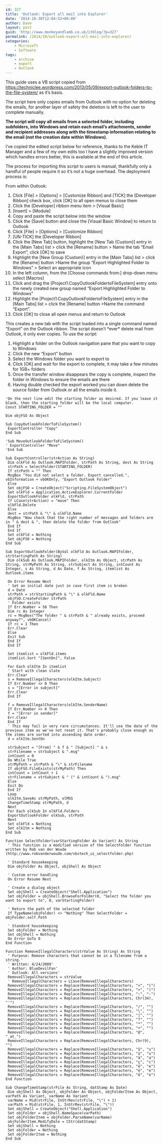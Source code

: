 ```yaml
---
id: 327
title: 'Outlook: Export all mail into Explorer'
date: '2014-10-30T12:04:52+00:00'
author: Dave
layout: post
guid: 'http://www.monkeyandlamb.co.uk/itblog/?p=327'
permalink: /2014/10/outlook-export-all-mail-into-explorer/
categories:
    - Microsoft
    - Software
tags:
    - archive
    - export
    - Outlook
---
```


This guide uses a VB script copied from <https://techniclee.wordpress.com/2013/05/09/export-outlook-folders-to-the-file-system/> as it’s basis.

The script here only copies emails from Outlook with no option for deleting the emails, for another layer of safety the deletion is left to the user to complete manually.

**The script will copy all emails from a selected folder, including subfolders, into Windows and retain each email’s attachments, sender and recipient addresses along with the timestamp information relating to the email (not the creation date within Windows).**

I’ve copied the edited script below for reference, thanks to the Keble IT Manager and a few of my own edits too I have a slightly improved version which handles errors better, this is available at the end of this article.

The process for importing this script to users is manual, thankfully only a handful of people require it so it’s not a huge overhead. The deployment process is:

From within Outlook:

1. Click \[File\] &gt; \[Options\] &gt; \[Customize Ribbon\] and \[TICK\] the \[Developer Ribbon\] check box, click \[OK\] to all open menus to close them
2. Click the \[Developer\] ribbon menu item &gt; \[Visual Basic\]
3. \[Insert\] &gt; \[Module\]
4. Copy and paste the script below into the window
5. Click the \[Save\] button and close the \[Visual Basic Window\] to return to Outlook
6. Click \[File\] &gt; \[Options\] &gt; \[Customize Ribbon\]
7. \[UN-TICK\] the \[Developer Ribbon\]
8. Click the \[New Tab\] button, highlight the \[New Tab (Custom)\] entry in the \[Main Tabs\] list &gt; click the \[Rename\] button &gt; Name the tab “Email Export”, click \[OK\] to save
9. Highlight the \[New Group (Custom)\] entry in the \[Main Tabs\] list &gt; click the \[Rename\] button &gt;Name the group “Export Highlighted Folder to Windows” &gt; Select an appropriate icon
10. In the left column, from the \[Choose commands from:\] drop-down menu select \[Macros\]
11. Click and drag the \[Project1.CopyOutlookFoldertoFileSystem\] entry onto the newly created new group named “Export Highlighted Folder to Windows”
12. Highlight the \[Project1.CopyOutlookFoldertoFileSystem\] entry in the \[Main Tabs\] list &gt; click the \[Rename\] button &gt;Name the command “Export”.
13. Click \[OK\] to close all open menus and return to Outlook

This creates a new tab with the script loaded into a single command named “Export” on the Outlook ribbon. The script doesn’t \*ever\* delete mail from Outlook, it only ever copies. To use the script:

1. Highlight a folder on the Outlook navigation pane that you want to copy to Windows
2. Click the new “Export” button
3. Select the Windows folder you want to export to
4. Click \[OK\] and wait for the export to complete, it may take a few minutes for 1GB+ folders
5. Once the transfer window disappears the copy is complete, inspect the folder in Windows to ensure the emails are there
6. Having double checked the export worked you can down delete the source folder from Outlook or all the emails inside it.

```
'On the next line edit the starting folder as desired. If you leave it blank, then the starting folder will be the local computer.
Const STARTING_FOLDER = ""
 
Dim objFSO As Object
 
Sub CopyOutlookFolderToFileSystem()
 ExportController "Copy"
End Sub
 
'Sub MoveOutlookFolderToFileSystem()
' ExportController "Move"
'End Sub
 
Sub ExportController(strAction As String)
 Dim olkFld As Outlook.MAPIFolder, strPath As String, dest As String
 strPath = SelectFolder(STARTING_FOLDER)
 If strPath = "" Then
 MsgBox "You did not select a folder. Export cancelled.", vbInformation + vbOKOnly, "Export Outlook Folder"
 Else
 Set objFSO = CreateObject("Scripting.FileSystemObject")
 Set olkFld = Application.ActiveExplorer.CurrentFolder
 ExportOutlookFolder olkFld, strPath
 If LCase(strAction) = "move" Then
 olkFld.Delete
 Else
 dest = strPath & "\" & olkFld.Name
 MsgBox "Now check that the right number of messages and folders are in " & dest & ", then delete the folder from Outlook"
 End If
 End If
 Set olkFld = Nothing
 Set objFSO = Nothing
End Sub
 
Sub ExportOutlookFolder(ByVal olkFld As Outlook.MAPIFolder, strStartingPath As String)
 Dim olkSub As Outlook.MAPIFolder, olkItm As Object, strPath As String, strMyPath As String, strSubject As String, intCount As Integer, s As String, d As Date, f As String, itemlist As Outlook.items
 
 On Error Resume Next
 ' Set an initial date just in case first item is broken
 d = Date
 strPath = strStartingPath & "\" & olkFld.Name
 objFSO.CreateFolder strPath
 ' Folder exists
 If Err.Number = 58 Then
 Dim rc As Integer
 rc = MsgBox("The folder " & strPath & " already exists, proceed anyway?", vbOKCancel)
 If rc = 1 Then
 Err.Clear
 Else
 Exit Sub
 End If
 End If
 
 Set itemlist = olkFld.items
 itemlist.Sort "[SentOn]", False
 
 For Each olkItm In itemlist
 ' Start with clean slate
 Err.Clear
 s = RemoveIllegalCharacters(olkItm.Subject)
 If Err.Number <> 0 Then
 s = "[Error in subject]"
 Err.Clear
 End If
 
 f = RemoveIllegalCharacters(olkItm.SenderName)
 If Err.Number <> 0 Then
 f = "[Error in sender]"
 Err.Clear
 End If
 ' This may fail in very rare circumstances. It'll use the date of the previous item as we've not reset it. That's probably close enough as the items are sorted into ascending date order.
 d = olkItm.SentOn
 
 strSubject = "[From] " & f & " [Subject] " & s
 strFilename = strSubject & ".msg"
 intCount = 0
 Do While True
 strMyPath = strPath & "\" & strFilename
 If objFSO.FileExists(strMyPath) Then
 intCount = intCount + 1
 strFilename = strSubject & " (" & intCount & ").msg"
 Else
 Exit Do
 End If
 Loop
 olkItm.SaveAs strMyPath, olMSG
 ChangeTimeStamp strMyPath, d
 Next
 For Each olkSub In olkFld.Folders
 ExportOutlookFolder olkSub, strPath
 Next
 Set olkFld = Nothing
 Set olkItm = Nothing
End Sub
 
Function SelectFolder(varStartingFolder As Variant) As String
 ' This function is a modified version of the SelectFolder function written by Rob van der Woude (http://www.robvanderwoude.com/vbstech_ui_selectfolder.php)
 
 ' Standard housekeeping
 Dim objFolder As Object, objShell As Object
 
 ' Custom error handling
 On Error Resume Next
 
 ' Create a dialog object
 Set objShell = CreateObject("Shell.Application")
 Set objFolder = objShell.BrowseForFolder(0, "Select the folder you want to export to", 0, varStartingFolder)
 
 ' Return the path of the selected folder
 If TypeName(objFolder) <> "Nothing" Then SelectFolder = objFolder.self.Path
 
 ' Standard housekeeping
 Set objFolder = Nothing
 Set objShell = Nothing
 On Error GoTo 0
End Function
 
Function RemoveIllegalCharacters(strValue As String) As String
 ' Purpose: Remove characters that cannot be in a filename from a string.'
 ' Written: 4/24/2009'
 ' Author: BlueDevilFan'
 ' Outlook: All versions'
 RemoveIllegalCharacters = strValue
 ' RemoveIllegalCharacters = LCase(RemoveIllegalCharacters)
 RemoveIllegalCharacters = Replace(RemoveIllegalCharacters, "<", "(")
 RemoveIllegalCharacters = Replace(RemoveIllegalCharacters, ">", ")")
 RemoveIllegalCharacters = Replace(RemoveIllegalCharacters, ":", "-")
 RemoveIllegalCharacters = Replace(RemoveIllegalCharacters, Chr(34), "'")
 RemoveIllegalCharacters = Replace(RemoveIllegalCharacters, "/", "")
 RemoveIllegalCharacters = Replace(RemoveIllegalCharacters, "\", "")
 RemoveIllegalCharacters = Replace(RemoveIllegalCharacters, "|", "")
 RemoveIllegalCharacters = Replace(RemoveIllegalCharacters, "?", "")
 RemoveIllegalCharacters = Replace(RemoveIllegalCharacters, "*", "")
 RemoveIllegalCharacters = Replace(RemoveIllegalCharacters, "+", "")
 RemoveIllegalCharacters = Replace(RemoveIllegalCharacters, "@", "_at_")
 RemoveIllegalCharacters = Replace(RemoveIllegalCharacters, Chr(9), "")
 RemoveIllegalCharacters = Replace(RemoveIllegalCharacters, "û", "u")
 RemoveIllegalCharacters = Replace(RemoveIllegalCharacters, "ü", "u")
 RemoveIllegalCharacters = Replace(RemoveIllegalCharacters, "à", "a")
 RemoveIllegalCharacters = Replace(RemoveIllegalCharacters, "ç", "c")
 RemoveIllegalCharacters = Replace(RemoveIllegalCharacters, "é", "e")
 RemoveIllegalCharacters = Replace(RemoveIllegalCharacters, "è", "e")
 RemoveIllegalCharacters = Replace(RemoveIllegalCharacters, "ê", "e")
End Function
 
Sub ChangeTimeStamp(strFile As String, datStamp As Date)
 Dim objShell As Object, objFolder As Object, objFolderItem As Object, varPath As Variant, varName As Variant
 varName = Mid(strFile, InStrRev(strFile, "\") + 1)
 varPath = Mid(strFile, 1, InStrRev(strFile, "\"))
 Set objShell = CreateObject("Shell.Application")
 Set objFolder = objShell.NameSpace(varPath)
 Set objFolderItem = objFolder.ParseName(varName)
 objFolderItem.ModifyDate = CStr(datStamp)
 Set objShell = Nothing
 Set objFolder = Nothing
 Set objFolderItem = Nothing
End Sub

```